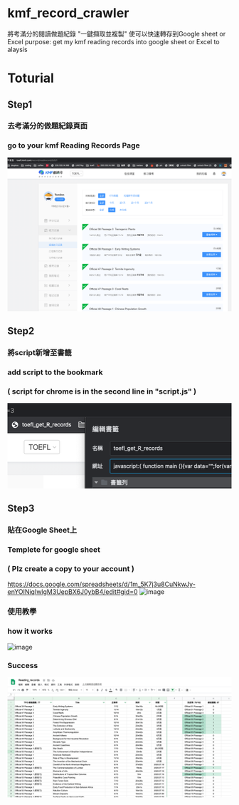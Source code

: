 # kmf_record_crawler
將考滿分的閱讀做題紀錄 "一鍵擷取並複製" 使可以快速轉存到Google sheet or Excel
purpose: get my kmf reading records into google sheet or Excel to alaysis

# Toturial

## Step1
### 去考滿分的做題紀錄頁面
### go to your kmf Reading Records Page
![image](https://github.com/tomlinn/kmf_record_crawler/blob/master/img/web-1.png)

## Step2
### 將script新增至書籤
### add script to the bookmark
### ( script for chrome is in the second line in "script.js"   )
![image](https://github.com/tomlinn/kmf_record_crawler/blob/master/img/bookmark.png)

## Step3
### 貼在Google Sheet上
### Templete for google sheet 
### ( Plz create a copy to your account )
https://docs.google.com/spreadsheets/d/1m_5K7j3u8CuNkwJy-enYOINiqIwlgM3UepBX6J0ybB4/edit#gid=0
![image](https://github.com/tomlinn/kmf_record_crawler/blob/master/templete.png)

### 使用教學
### how it works
![image](https://github.com/tomlinn/kmf_record_crawler/blob/master/tutorial_800.gif)



### Success
![image](https://github.com/tomlinn/kmf_record_crawler/blob/master/img/google_sheet.png)
